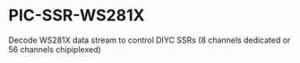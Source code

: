 # PIC-SSR-WS281X
Decode WS281X data stream to control DIYC SSRs (8 channels dedicated or 56 channels chipiplexed)
